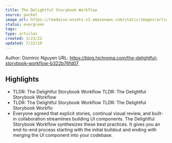 ```yaml
---
title: The Delightful Storybook Workflow
source: pocket
image_url: https://readwise-assets.s3.amazonaws.com/static/images/article3.5c705a01b476.png
status: evergreen
tags: 
type: articles
created: 1/23/22
updated: 7/22/19
---
```


Author: Dominic Nguyen
URL: https://blog.hichroma.com/the-delightful-storybook-workflow-b322b76fd07

## Highlights
- TLDR: The Delightful Storybook Workflow
  TLDR: The Delightful Storybook Workflow
- TLDR: The Delightful Storybook Workflow
  TLDR: The Delightful Storybook Workflo
- Everyone agreed that explicit stories, continual visual review, and built-in collaboration streamlines building UI components. The Delightful Storybook Workflow synthesizes these best practices. It gives you an end-to-end process starting with the initial buildout and ending with merging the UI component into your codebase.
